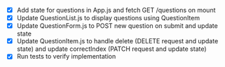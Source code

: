 - [x] Add state for questions in App.js and fetch GET /questions on mount
- [x] Update QuestionList.js to display questions using QuestionItem
- [x] Update QuestionForm.js to POST new question on submit and update state
- [x] Update QuestionItem.js to handle delete (DELETE request and update state) and update correctIndex (PATCH request and update state)
- [x] Run tests to verify implementation
